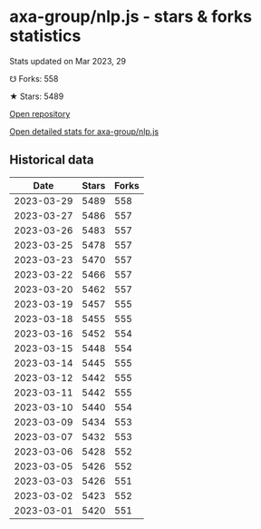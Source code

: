 # axa-group/nlp.js - stars & forks statistics

Stats updated on Mar 2023, 29

☋ Forks: 558

★ Stars: 5489

[Open repository](https://github.com/axa-group/nlp.js)

[Open detailed stats for axa-group/nlp.js](https://reviewgithub.com/rep/axa-group/nlp.js)

## Historical data
| Date | Stars | Forks |
|------|-------|-------|
| 2023-03-29 | 5489 | 558 | 
| 2023-03-27 | 5486 | 557 | 
| 2023-03-26 | 5483 | 557 | 
| 2023-03-25 | 5478 | 557 | 
| 2023-03-23 | 5470 | 557 | 
| 2023-03-22 | 5466 | 557 | 
| 2023-03-20 | 5462 | 557 | 
| 2023-03-19 | 5457 | 555 | 
| 2023-03-18 | 5455 | 555 | 
| 2023-03-16 | 5452 | 554 | 
| 2023-03-15 | 5448 | 554 | 
| 2023-03-14 | 5445 | 555 | 
| 2023-03-12 | 5442 | 555 | 
| 2023-03-11 | 5442 | 555 | 
| 2023-03-10 | 5440 | 554 | 
| 2023-03-09 | 5434 | 553 | 
| 2023-03-07 | 5432 | 553 | 
| 2023-03-06 | 5428 | 552 | 
| 2023-03-05 | 5426 | 552 | 
| 2023-03-03 | 5426 | 551 | 
| 2023-03-02 | 5423 | 552 | 
| 2023-03-01 | 5420 | 551 | 

